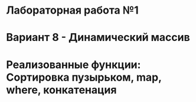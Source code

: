 # Лабораторная работа №1
# Вариант 8 - Динамический массив 
# Реализованные функции: Сортировка пузырьком, map, where, конкатенация
